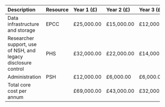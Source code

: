 | Description                                                   | Resource   | Year 1 (£)   | Year 2 (£)   | Year 3 (£)   |
|:--------------------------------------------------------------|:-----------|:-------------|:-------------|:-------------|
| Data infrastructure and storage                               | EPCC       | £25,000.00   | £15,000.00   | £12,000.00   |
| Researcher support, use of NSH, and legacy disclosure control | PHS        | £32,000.00   | £22,000.00   | £14,000.00   |
| Administration                                                | PSH        | £12,000.00   | £6,000.00    | £6,000.00    |
| Total core cost per annum                                     |            | £69,000.00   | £43,000.00   | £32,000.00   |